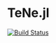 # TeNe.jl

[![Build Status](https://github.com/lcauser/SimpleTensors.jl/actions/workflows/CI.yml/badge.svg?branch=master)](https://github.com/lcauser/TeNe.jl/actions/workflows/CI.yml?query=branch%3Amain)
